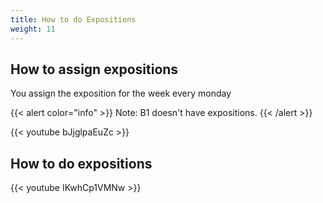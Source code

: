 ```yaml
---
title: How to do Expositions
weight: 11
---
```


## How to assign expositions

You assign the exposition for the week every monday

{{< alert color="info" >}}
Note: B1 doesn't have expositions.
{{< /alert >}}

{{< youtube bJjglpaEuZc >}}

## How to do expositions

{{< youtube IKwhCp1VMNw >}}
